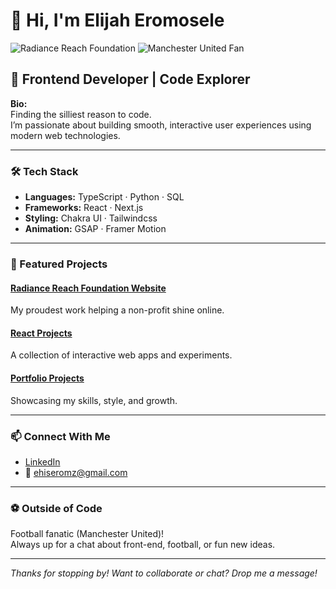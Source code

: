 # 👋 Hi, I'm Elijah Eromosele

![Radiance Reach Foundation](https://img.shields.io/badge/Proud%20Project-Radiance%20Reach%20Foundation-blue)
![Manchester United Fan](https://img.shields.io/badge/Football-Manchester%20United-red)

## 🚀 Frontend Developer | Code Explorer

**Bio:**  
Finding the silliest reason to code.  
I’m passionate about building smooth, interactive user experiences using modern web technologies.

---

### 🛠️ Tech Stack
- **Languages:** TypeScript · Python · SQL
- **Frameworks:** React · Next.js
- **Styling:** Chakra UI · Tailwindcss
- **Animation:** GSAP · Framer Motion

---

### 🌟 Featured Projects

#### [Radiance Reach Foundation Website](https://github.com/6godpro/Radiance-Reach-Foundation)
My proudest work helping a non-profit shine online.

#### [React Projects](https://github.com/6godpro/React-Projects)
A collection of interactive web apps and experiments.

#### [Portfolio Projects](https://github.com/6godpro/portfolio_projects)
Showcasing my skills, style, and growth.

---

### 📫 Connect With Me

- [LinkedIn](https://www.linkedin.com/in/elijah-eromosele-146b5923b)
- 📧 ehiseromz@gmail.com

---

### ⚽ Outside of Code

Football fanatic (Manchester United)!  
Always up for a chat about front-end, football, or fun new ideas.

---

_Thanks for stopping by! Want to collaborate or chat? Drop me a message!_

